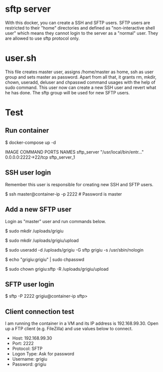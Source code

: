 # sftp server


With this docker, you can create a SSH and SFTP users. SFTP users are restricted to their "home" directories and defined as "non-interactive shell user" which means they cannot login to the server as a "normal" user. They are allowed to use sftp protocol only.
# user.sh
This file creates master user, assigns /home/master as home, ssh as user group and sets master as password. Apart from all that, it grants rm, mkdir, chown, useradd, deluser and chpasswd command usages with the help of sudo command. This user now can create a new SSH user and revert what he has done. The sftp group will be used for new SFTP users.

# Test

## Run container
$ docker-compose up -d
 
IMAGE               COMMAND                  PORTS                  NAMES
sftp_server         "/usr/local/bin/entr…"   0.0.0.0:2222->22/tcp   sftp_server_1

## SSH user login

Remember this user is responsible for creating new SSH and SFTP users.


$ ssh master@container-ip -p 2222 # Password is master

## Add a new SFTP user

Login as "master" user and run commands below.


$ sudo mkdir /uploads/grigiu

$ sudo mkdir /uploads/grigiu/upload

$ sudo useradd -d /uploads/grigiu -G sftp grigiu -s /usr/sbin/nologin

$ echo "grigiu:grigiu" | sudo chpasswd

$ sudo chown grigiu:sftp -R /uploads/grigiu/upload


## SFTP user login

$ sftp -P 2222 grigiu@container-ip
sftp>

## Client connection test

I am running the container in a VM and its IP address is 192.168.99.30. 
Open up a FTP client (e.g. FileZilla) and use values below to connect.


- Host: 192.168.99.30
- Port: 2222
- Protocol: SFTP
- Logon Type: Ask for password
- Username: grigiu
- Password: grigiu
